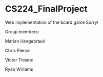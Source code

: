 CS224_FinalProject
==================

Web implementation of the board game Sorry!



Group members:

Marian Hangebrauk

Chris Pierce

Victor Troiano

Ryan Williams
